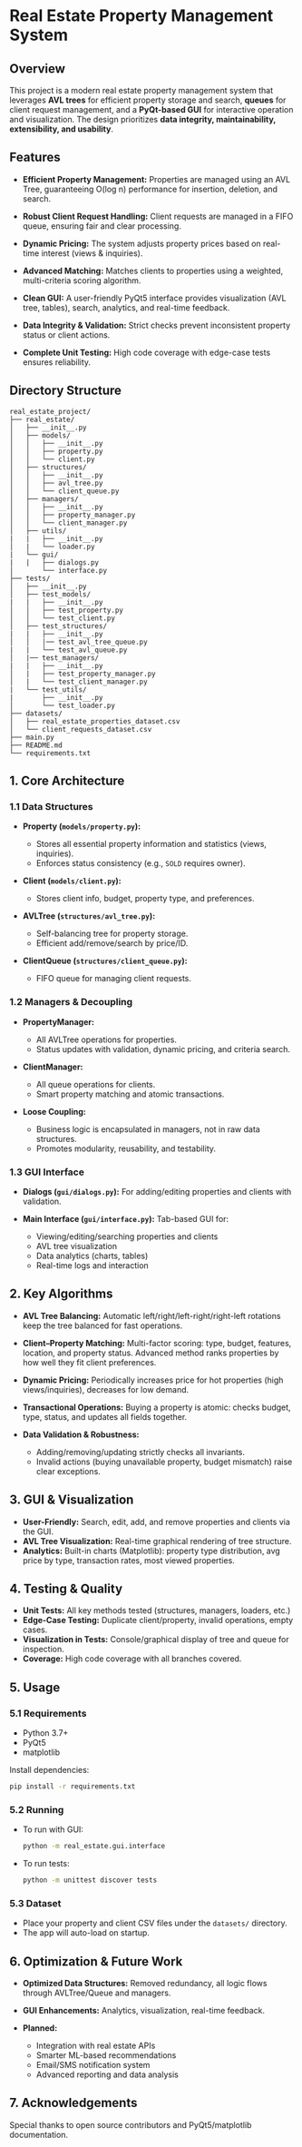 
# Real Estate Property Management System

## Overview

This project is a modern real estate property management system that leverages **AVL trees** for efficient property storage and search, **queues** for client request management, and a **PyQt-based GUI** for interactive operation and visualization. The design prioritizes **data integrity, maintainability, extensibility, and usability**.


## Features

* **Efficient Property Management:**
  Properties are managed using an AVL Tree, guaranteeing O(log n) performance for insertion, deletion, and search.

* **Robust Client Request Handling:**
  Client requests are managed in a FIFO queue, ensuring fair and clear processing.

* **Dynamic Pricing:**
  The system adjusts property prices based on real-time interest (views & inquiries).

* **Advanced Matching:**
  Matches clients to properties using a weighted, multi-criteria scoring algorithm.

* **Clean GUI:**
  A user-friendly PyQt5 interface provides visualization (AVL tree, tables), search, analytics, and real-time feedback.

* **Data Integrity & Validation:**
  Strict checks prevent inconsistent property status or client actions.

* **Complete Unit Testing:**
  High code coverage with edge-case tests ensures reliability.


## Directory Structure

```
real_estate_project/
├── real_estate/
│   ├── __init__.py
│   ├── models/
│   │   ├── __init__.py
│   │   ├── property.py
│   │   └── client.py
│   ├── structures/
│   │   ├── __init__.py
│   │   ├── avl_tree.py
│   │   └── client_queue.py
│   ├── managers/
│   │   ├── __init__.py
│   │   ├── property_manager.py
│   │   └── client_manager.py
│   ├── utils/
|   |   ├── __init__.py
│   |   └── loader.py
|   └── gui/
|   |   ├── dialogs.py
│       └── interface.py
├── tests/
│   ├── __init__.py
│   ├── test_models/
|   |   ├── __init__.py
│   │   ├── test_property.py
│   │   └── test_client.py
│   ├── test_structures/
|   |   ├── __init__.py
│   │   |── test_avl_tree_queue.py
|   |   └── test_avl_queue.py
│   |── test_managers/
|   |   ├── __init__.py
│   |   ├── test_property_manager.py
│   |   └── test_client_manager.py
|   └── test_utils/
|       ├── __init__.py
│       └── test_loader.py
├── datasets/
│   ├── real_estate_properties_dataset.csv
│   └── client_requests_dataset.csv
├── main.py
├── README.md
└── requirements.txt
```

## 1. Core Architecture

### 1.1 Data Structures

* **Property (`models/property.py`):**

  * Stores all essential property information and statistics (views, inquiries).
  * Enforces status consistency (e.g., `SOLD` requires owner).

* **Client (`models/client.py`):**

  * Stores client info, budget, property type, and preferences.

* **AVLTree (`structures/avl_tree.py`):**

  * Self-balancing tree for property storage.
  * Efficient add/remove/search by price/ID.

* **ClientQueue (`structures/client_queue.py`):**

  * FIFO queue for managing client requests.

### 1.2 Managers & Decoupling

* **PropertyManager:**

  * All AVLTree operations for properties.
  * Status updates with validation, dynamic pricing, and criteria search.

* **ClientManager:**

  * All queue operations for clients.
  * Smart property matching and atomic transactions.

* **Loose Coupling:**

  * Business logic is encapsulated in managers, not in raw data structures.
  * Promotes modularity, reusability, and testability.

### 1.3 GUI Interface

* **Dialogs (`gui/dialogs.py`):**
  For adding/editing properties and clients with validation.

* **Main Interface (`gui/interface.py`):**
  Tab-based GUI for:

  * Viewing/editing/searching properties and clients
  * AVL tree visualization
  * Data analytics (charts, tables)
  * Real-time logs and interaction


## 2. Key Algorithms

* **AVL Tree Balancing:**
  Automatic left/right/left-right/right-left rotations keep the tree balanced for fast operations.

* **Client–Property Matching:**
  Multi-factor scoring: type, budget, features, location, and property status. Advanced method ranks properties by how well they fit client preferences.

* **Dynamic Pricing:**
  Periodically increases price for hot properties (high views/inquiries), decreases for low demand.

* **Transactional Operations:**
  Buying a property is atomic: checks budget, type, status, and updates all fields together.

* **Data Validation & Robustness:**

  * Adding/removing/updating strictly checks all invariants.
  * Invalid actions (buying unavailable property, budget mismatch) raise clear exceptions.


## 3. GUI & Visualization

* **User-Friendly:**
  Search, edit, add, and remove properties and clients via the GUI.
* **AVL Tree Visualization:**
  Real-time graphical rendering of tree structure.
* **Analytics:**
  Built-in charts (Matplotlib): property type distribution, avg price by type, transaction rates, most viewed properties.


## 4. Testing & Quality

* **Unit Tests:**
  All key methods tested (structures, managers, loaders, etc.)
* **Edge-Case Testing:**
  Duplicate client/property, invalid operations, empty cases.
* **Visualization in Tests:**
  Console/graphical display of tree and queue for inspection.
* **Coverage:**
  High code coverage with all branches covered.


## 5. Usage

### 5.1 Requirements

* Python 3.7+
* PyQt5
* matplotlib

Install dependencies:

```bash
pip install -r requirements.txt
```

### 5.2 Running

* To run with GUI:

  ```bash
  python -m real_estate.gui.interface
  ```
* To run tests:

  ```bash
  python -m unittest discover tests
  ```

### 5.3 Dataset

* Place your property and client CSV files under the `datasets/` directory.
* The app will auto-load on startup.



## 6. Optimization & Future Work

* **Optimized Data Structures:**
  Removed redundancy, all logic flows through AVLTree/Queue and managers.

* **GUI Enhancements:**
  Analytics, visualization, real-time feedback.

* **Planned:**

  * Integration with real estate APIs
  * Smarter ML-based recommendations
  * Email/SMS notification system
  * Advanced reporting and data analysis



## 7. Acknowledgements

Special thanks to open source contributors and PyQt5/matplotlib documentation.

